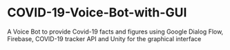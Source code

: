 # COVID-19-Voice-Bot-with-GUI
A Voice Bot to provide Covid-19 facts and figures using Google Dialog Flow, Firebase, COVID-19 tracker API and Unity for the graphical interface 
